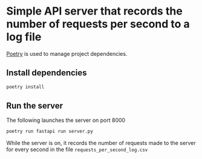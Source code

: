 # Simple API server that records the number of requests per second to a log file

[Poetry](https://python-poetry.org/docs/) is used to manage project dependencies.

## Install dependencies

```bash
poetry install
```

## Run the server

The following launches the server on port 8000

```bash
poetry run fastapi run server.py
```

While the server is on, it records the number of requests made to the server for every second in the file `requests_per_second_log.csv` 
